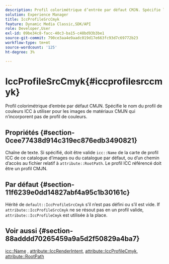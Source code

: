 ```yaml
---
description: Profil colorimétrique d’entrée par défaut CMJN. Spécifie le nom du profil de couleurs ICC à utiliser pour les images de matériaux CMJN qui n’incorporent pas de profil de couleurs.
solution: Experience Manager
title: IccProfileSrcCmyk
feature: Dynamic Media Classic,SDK/API
role: Developer,User
exl-id: 09be34c8-facc-40c3-ba15-c48bd93b3be1
source-git-commit: 790ce3aa4e9aadc019d17e663fc93d7c69772b23
workflow-type: tm+mt
source-wordcount: '125'
ht-degree: 3%

---
```


# IccProfileSrcCmyk{#iccprofilesrccmyk}

Profil colorimétrique d’entrée par défaut CMJN. Spécifie le nom du profil de couleurs ICC à utiliser pour les images de matériaux CMJN qui n’incorporent pas de profil de couleurs.

## Propriétés {#section-0cee77438d914c319ec876edb3490821}

Chaîne de texte. Si spécifié, doit être valide `icc::Name` de la carte de profil ICC de ce catalogue d’images ou du catalogue par défaut, ou d’un chemin d’accès au fichier relatif à `attribute::RootPath`. Le profil ICC référencé doit être un profil CMJN.

## Par défaut {#section-11f6239e0dd14827abf4a95c1b30161c}

Hérité de `default::IccProfileSrcCmyk` s’il n’est pas défini ou s’il est vide. If `attribute::IccProfileSrcCmyk` ne se résout pas en un profil valide, `attribute::IccProfileCmyk` est utilisée à la place.

## Voir aussi {#section-88adddd70265459a9a5d2f50829a4ba7}

[icc::Name](../../../../../ir-api/material-cat/image-rendering-api-ref/c-ir-material-catalog/c-ir-icc-profile-map-reference/r-ir-name-icc.md#reference-7a293ede360e433782575f8f6a562ac2) , [attribute::IccRenderIntent](../../../../../ir-api/material-cat/image-rendering-api-ref/c-ir-material-catalog/c-ir-attributes-reference/r-ir-iccrenderintent.md#reference-3b80b7a4c25545a593c5076f318b5c40), [attribute::IccProfileCmyk](../../../../../ir-api/material-cat/image-rendering-api-ref/c-ir-material-catalog/c-ir-attributes-reference/r-ir-iccprofilecmyk.md#reference-55aead2d924847ffbd1be4c46add7127), [attribute::RootPath](../../../../../ir-api/material-cat/image-rendering-api-ref/c-ir-material-catalog/c-ir-attributes-reference/r-ir-rootpath.md#reference-a4d7c96b62e14fcbad1740c702f160f3)
